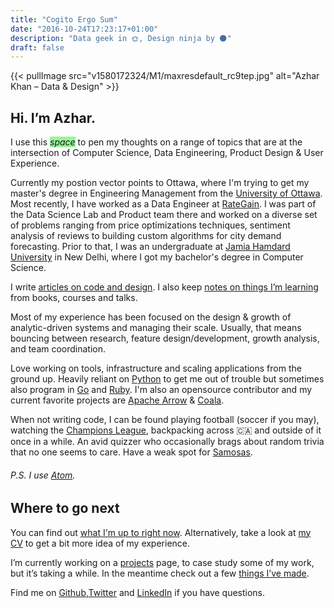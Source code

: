 ```yaml
---
title: "Cogito Ergo Sum"
date: "2016-10-24T17:23:17+01:00"
description: "Data geek in 🌞, Design ninja by 🌑"
draft: false
---
```


{{< pullImage src="v1580172324/M1/maxresdefault_rc9tep.jpg" alt="Azhar Khan – Data & Design" >}}

## Hi. I’m Azhar.

I use this <span style="background-color: #99F499">*space*</span> to pen my thoughts on a range of topics that are at the intersection of Computer Science, Data Engineering, Product Design & User Experience.

Currently my postion vector points to Ottawa, where I'm trying to get my master's degree in Engineering Management from the [University of Ottawa](https://www.uottawa.ca/en). Most recently, I have worked as a Data Engineer at [RateGain](https://rategain.com). I was part of the Data Science Lab  and Product team there and worked on a diverse set of problems ranging from price optimizations techniques, sentiment analysis of reviews to building custom algorithms for city demand forecasting. Prior to that, I was an undergraduate at [Jamia Hamdard University](https://en.wikipedia.org/wiki/Jamia_Hamdard) in New Delhi, where I got my bachelor's degree in Computer Science.

I write [articles on code and design](/articles/). I also keep [notes on things I’m learning](/notes/) from books, courses and talks.

Most of my experience has been focused on the design & growth of analytic-driven systems and managing their scale. Usually, that means bouncing between research, feature design/development, growth analysis, and team coordination.

Love working on tools, infrastructure and scaling applications from the ground up. Heavily reliant on [Python](https://www.python.org) to get me out of trouble but sometimes also program in [Go](https://golang.org) and [Ruby](https://www.ruby-lang.org). I'm also an opensource contributor and my current favorite projects are [Apache Arrow](https://arrow.apache.org) & [Coala](https://coala.io/).

When not writing code, I can be found playing football (soccer if you may), watching the [Champions League](https://www.uefa.com), backpacking across 🇨🇦 and outside of it once in a while. An avid quizzer who occasionally brags about random trivia that no one seems to care. Have a weak spot for [Samosas](https://en.wikipedia.org/wiki/Samosa).

###### P.S. I use [Atom](https://atom.io).

## Where to go next

You can find out [what I'm up to right now](/now/). Alternatively, take a look at [my CV](pdf/Azhar_CV_20Feb.pdf) to get a bit more idea of my experience.

I’m currently working on a [projects](/projects/) page, to case study some of my work, but it’s taking a while. In the meantime check out a few [things I’ve made](/things/).

Find me on [Github](https://github.com/XOR97),[Twitter](https://twitter.com/Azhr_khnn) and [LinkedIn](https://www.linkedin.com/in/azhar93/) if you have questions.
